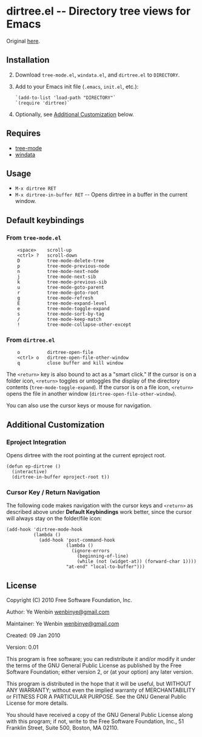 # dirtree.el -- Directory tree views for Emacs

Original [here](http://code.google.com/p/ywb-codes/source/browse/trunk/emacs/site-lisp/contrib/dirtree.el).

## Installation

2. Download `tree-mode.el`, `windata.el`, and `dirtree.el` to `DIRECTORY`.
3. Add to your Emacs init file (`.emacs`, `init.el`, etc.):

       `(add-to-list 'load-path "DIRECTORY"` 
       `(require 'dirtree)`

4. Optionally, see [Additional Customization][customize] below.

## Requires

* [tree-mode](http://www.emacswiki.org/emacs/tree-mode.el)
* [windata](http://www.emacswiki.org/emacs/windata.el)

## Usage

* `M-x dirtree RET`
* `M-x dirtree-in-buffer RET` -- Opens dirtree in a buffer in the current
   window.

## Default keybindings

### From `tree-mode.el`
	
        <space>    scroll-up
        <ctrl> ?   scroll-down
        D          tree-mode-delete-tree
        p          tree-mode-previous-node
        n          tree-mode-next-node
        j          tree-mode-next-sib
        k          tree-mode-previous-sib
        u          tree-mode-goto-parent
        r          tree-mode-goto-root
        g          tree-mode-refresh
        E          tree-mode-expand-level
        e          tree-mode-toggle-expand
        s          tree-mode-sort-by-tag
        /          tree-mode-keep-match
        !          tree-mode-collapse-other-except

### From `dirtree.el`

        o          dirtree-open-file
        <ctrl> o   dirtree-open-file-other-window
	    q          close buffer and kill window

The `<return>` key is also bound to act as a "smart click."  If the
cursor is on a folder icon, `<return>` toggles or untoggles the display
of the directory contents (`tree-mode-toggle-expand`).  If the cursor
is on a file icon, `<return>` opens the file in another window
(`dirtree-open-file-other-window`).

You can also use the cursor keys or mouse for navigation.


[customize]: #customize

## Additional Customization

### Eproject Integration

Opens dirtree with the root pointing at the current eproject root.

    (defun ep-dirtree ()
      (interactive)
      (dirtree-in-buffer eproject-root t))

### Cursor Key / Return Navigation

The following code makes navigation with the cursor keys and
`<return>` as described above under **Default Keybindings** work
better, since the cursor will always stay on the folder/file icon:

	(add-hook 'dirtree-mode-hook
			  (lambda ()
				(add-hook 'post-command-hook
						  (lambda ()
							(ignore-errors
							  (beginning-of-line)
							  (while (not (widget-at)) (forward-char 1))))
						  "at-end" "local-to-buffer")))

## License

Copyright (C) 2010 Free Software Foundation, Inc.

Author: Ye Wenbin <wenbinye@gmail.com>

Maintainer: Ye Wenbin <wenbinye@gmail.com>

Created: 09 Jan 2010

Version: 0.01

This program is free software; you can redistribute it and/or modify
it under the terms of the GNU General Public License as published by
the Free Software Foundation; either version 2, or (at your option)
any later version.

This program is distributed in the hope that it will be useful,
but WITHOUT ANY WARRANTY; without even the implied warranty of
MERCHANTABILITY or FITNESS FOR A PARTICULAR PURPOSE.  See the
GNU General Public License for more details.

You should have received a copy of the GNU General Public License
along with this program; if not, write to the Free Software
Foundation, Inc., 51 Franklin Street, Suite 500, Boston, MA 02110.

